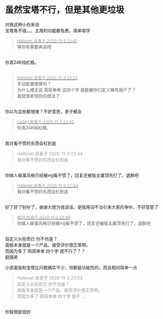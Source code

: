 # 虽然宝塔不行，但是其他更垃圾


对我这种小白来说<br />
宝塔真不错。。。主用的功能都免费，简单易学<img id="aimg_rytUN" onclick="zoom(this, this.src, 0, 0, 0)" class="zoom" src="https://cdn.jsdelivr.net/gh/hishis/forum-master/public/images/patch.gif" onmouseover="img_onmouseoverfunc(this)" onload="thumbImg(this)" border="0" alt="" />

<div class="quote"><blockquote><font size="2"><a href="https://www.hostloc.com/forum.php?mod=redirect&amp;goto=findpost&amp;pid=9398792&amp;ptid=762030" target="_blank"><font color="#999999">Hellonet 发表于 2020-11-3 22:41</font></a></font><br />
等你有需要再说吧</blockquote></div><br />
你真24K纯杠精。<br />
<br />


<div class="quote"><blockquote><font size="2"><a href="https://www.hostloc.com/forum.php?mod=redirect&amp;goto=findpost&amp;pid=9398776&amp;ptid=762030" target="_blank"><font color="#999999">Hellonet 发表于 2020-11-3 22:37</font></a></font><br />
手动配置很难吗？<br />
为什么楼主说 简简单单 这四个字 就能被你们定义辣鸡用户了？<br />
我就很奇怪你的想法了</blockquote></div><br />
你以为这些都很难？不好意思，老子都会<img src="static/image/smiley/default/biggrin.gif" smilieid="3" border="0" alt="" />

<div class="quote"><blockquote><font size="2"><a href="https://www.hostloc.com/forum.php?mod=redirect&amp;goto=findpost&amp;pid=9398799&amp;ptid=762030" target="_blank"><font color="#999999">caddy 发表于 2020-11-3 22:42</font></a></font><br />
你真24K纯杠精。</blockquote></div><br />
我对看不惯的东西会杠到底

<div class="quote"><blockquote><font color="#999999">Hellonet 发表于 2020-11-3 22:44</font><br />
<font color="#999999">我对看不惯的东西会杠到底</font></blockquote></div><br />
你做人做事风格已经被mjj看不惯了，回复还被版主置顶吊打了，退群吧

<div class="quote"><blockquote><font size="2"><a href="https://www.hostloc.com/forum.php?mod=redirect&amp;goto=findpost&amp;pid=9398806&amp;ptid=762030" target="_blank"><font color="#999999">Hellonet 发表于 2020-11-3 22:44</font></a></font><br />
我对看不惯的东西会杠到底</blockquote></div><br />
好了好了别吵了，谢谢大佬为我说话，是我用词不当引来大家的争吵，不好意思了

<div class="quote"><blockquote><font size="2"><a href="https://www.hostloc.com/forum.php?mod=redirect&amp;goto=findpost&amp;pid=9398829&amp;ptid=762030" target="_blank"><font color="#999999">微羽 发表于 2020-11-3 22:49</font></a></font><br />
你做人做事风格已经被mjj看不惯了，回复还被版主置顶吊打了，退群吧</blockquote></div><br />
自定义头衔而已 你不也是？<br />
面板本身就是一个产品，接受评价很正常啊。<br />
而因为多了 简简单单 四个字 就不行了？？<br />
挺搞笑

小皮面版和宝塔比问题确实不少，但都是功能性的，而且相对简单一点

<div class="quote"><blockquote><font color="#999999">Hellonet 发表于 2020-11-3 23:03</font><br />
<font color="#999999">自定义头衔而已 你不也是？<br />
面板本身就是一个产品，接受评价很正常啊。<br />
而因为多了 简简单单 四个字 就不 ...</font></blockquote></div><br />
你智商挺低的
